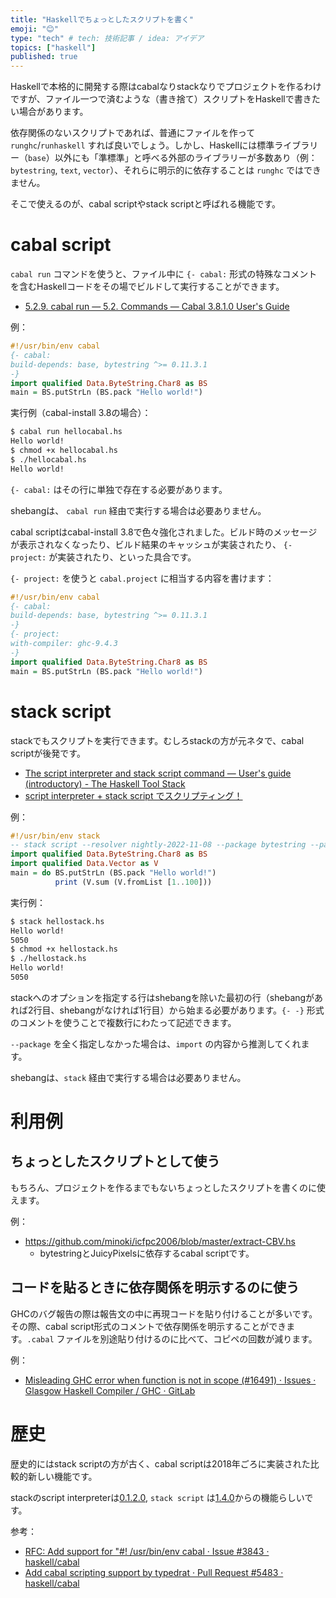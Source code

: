 ```yaml
---
title: "Haskellでちょっとしたスクリプトを書く"
emoji: "😊"
type: "tech" # tech: 技術記事 / idea: アイデア
topics: ["haskell"]
published: true
---
```


Haskellで本格的に開発する際はcabalなりstackなりでプロジェクトを作るわけですが、ファイル一つで済むような（書き捨て）スクリプトをHaskellで書きたい場合があります。

依存関係のないスクリプトであれば、普通にファイルを作って `runghc`/`runhaskell` すれば良いでしょう。しかし、Haskellには標準ライブラリー（`base`）以外にも「準標準」と呼べる外部のライブラリーが多数あり（例：`bytestring`, `text`, `vector`）、それらに明示的に依存することは `runghc` ではできません。

そこで使えるのが、cabal scriptやstack scriptと呼ばれる機能です。

# cabal script

`cabal run` コマンドを使うと、ファイル中に `{- cabal:` 形式の特殊なコメントを含むHaskellコードをその場でビルドして実行することができます。

* [5.2.9. cabal run — 5.2. Commands — Cabal 3.8.1.0 User's Guide](https://cabal.readthedocs.io/en/3.8/cabal-commands.html#cabal-run)

例：

```haskell
#!/usr/bin/env cabal
{- cabal:
build-depends: base, bytestring ^>= 0.11.3.1
-}
import qualified Data.ByteString.Char8 as BS
main = BS.putStrLn (BS.pack "Hello world!")
```

実行例（cabal-install 3.8の場合）：

```sh
$ cabal run hellocabal.hs
Hello world!
$ chmod +x hellocabal.hs
$ ./hellocabal.hs
Hello world!
```

`{- cabal:` はその行に単独で存在する必要があります。

shebangは、 `cabal run` 経由で実行する場合は必要ありません。

cabal scriptはcabal-install 3.8で色々強化されました。ビルド時のメッセージが表示されなくなったり、ビルド結果のキャッシュが実装されたり、 `{- project:` が実装されたり、といった具合です。

`{- project:` を使うと `cabal.project` に相当する内容を書けます：

```haskell
#!/usr/bin/env cabal
{- cabal:
build-depends: base, bytestring ^>= 0.11.3.1
-}
{- project:
with-compiler: ghc-9.4.3
-}
import qualified Data.ByteString.Char8 as BS
main = BS.putStrLn (BS.pack "Hello world!")
```

# stack script

stackでもスクリプトを実行できます。むしろstackの方が元ネタで、cabal scriptが後発です。

* [The script interpreter and stack script command — User's guide (introductory) - The Haskell Tool Stack](https://docs.haskellstack.org/en/v2.9.1/GUIDE/#the-script-interpreter-and-stack-script-command)
* [script interpreter + stack script でスクリプティング！](https://haskell.e-bigmoon.com/stack/tips/script-interpreter.html)

例：

```haskell
#!/usr/bin/env stack
-- stack script --resolver nightly-2022-11-08 --package bytestring --package vector
import qualified Data.ByteString.Char8 as BS
import qualified Data.Vector as V
main = do BS.putStrLn (BS.pack "Hello world!")
          print (V.sum (V.fromList [1..100]))
```

実行例：

```sh
$ stack hellostack.hs
Hello world!
5050
$ chmod +x hellostack.hs
$ ./hellostack.hs 
Hello world!
5050
```

stackへのオプションを指定する行はshebangを除いた最初の行（shebangがあれば2行目、shebangがなければ1行目）から始まる必要があります。`{- -}` 形式のコメントを使うことで複数行にわたって記述できます。

`--package` を全く指定しなかった場合は、`import` の内容から推測してくれます。

shebangは、`stack` 経由で実行する場合は必要ありません。

# 利用例

## ちょっとしたスクリプトとして使う

もちろん、プロジェクトを作るまでもないちょっとしたスクリプトを書くのに使えます。

例：

* <https://github.com/minoki/icfpc2006/blob/master/extract-CBV.hs>
    * bytestringとJuicyPixelsに依存するcabal scriptです。

## コードを貼るときに依存関係を明示するのに使う

GHCのバグ報告の際は報告文の中に再現コードを貼り付けることが多いです。その際、cabal script形式のコメントで依存関係を明示することができます。`.cabal` ファイルを別途貼り付けるのに比べて、コピペの回数が減ります。

例：

* [Misleading GHC error when function is not in scope (#16491) · Issues · Glasgow Haskell Compiler / GHC · GitLab](https://gitlab.haskell.org/ghc/ghc/-/issues/16491)

# 歴史

歴史的にはstack scriptの方が古く、cabal scriptは2018年ごろに実装された比較的新しい機能です。

stackのscript interpreterは[0.1.2.0](https://docs.haskellstack.org/en/stable/ChangeLog/#0120), `stack script` は[1.4.0](https://docs.haskellstack.org/en/stable/ChangeLog/#140)からの機能らしいです。

参考：

* [RFC: Add support for "#! /usr/bin/env cabal · Issue #3843 · haskell/cabal](https://github.com/haskell/cabal/issues/3843)
* [Add cabal scripting support by typedrat · Pull Request #5483 · haskell/cabal](https://github.com/haskell/cabal/pull/5483)

